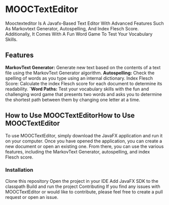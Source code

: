 # MOOCTextEditor

Mooctexteditor Is A Javafx-Based Text Editor With Advanced Features Such As Markovtext Generator, Autospelling, And Index Flesch Score. Additionally, It Comes With A Fun Word Game To Test Your Vocabulary Skills.

## Features

**MarkovText Generator:** Generate new text based on the contents of a text file using the MarkovText Generator algorithm.
**Autospelling:** Check the spelling of words as you type using an internal dictionary.
Index Flesch Score: Calculate the index Flesch score for each document to determine its readability.
**´Word Paths:** Test your vocabulary skills with the fun and challenging word game that presents two words and asks you to determine the shortest path between them by changing one letter at a time.

## How to Use MOOCTextEditorHow to Use MOOCTextEditor

To use MOOCTextEditor, simply download the JavaFX application and run it on your computer. Once you have opened the application, you can create a new document or open an existing one. From there, you can use the various features, including the MarkovText Generator, autospelling, and index Flesch score.

### **Installation**

Clone this repository
Open the project in your IDE
Add JavaFX SDK to the classpath
Build and run the project
Contributing
If you find any issues with MOOCTextEditor or would like to contribute, please feel free to create a pull request or open an issue.
